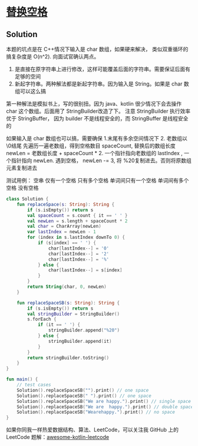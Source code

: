 # [替换空格][title]

## Solution
本题的坑点是在 C++情况下输入是 char 数组，如果硬来解决， 类似双重循环的搞复杂度是 O(n^2). 向面试官确认两点。
1. 是直接在原字符串上进行修改，这样可能覆盖后面的字符串。需要保证后面有足够的空间
2. 新起字符串。两种解法都是新起字符串。因为输入是 String。如果是 char 数组可以这么搞
 
第一种解法是模拟书上，写的很别扭。因为 java、kotlin 很少情况下会去操作 char 这个数组。后面用了 StringBuilder改造了下。
注意 StringBuilder 执行效率优于 StringBuffer， 因为 builder 不是线程安全的，而 StringBuffer 是线程安全的


如果输入是 char 数组也可以搞，需要确保
1.末尾有多余空间情况下
2. 老数组以\0结尾
先遍历一遍老数组，得到空格数目 spaceCount, 替换后的数组长度newLen = 老数组长度 + spaceCount * 2.
一个指针指向老数组的 lastIndex , 一个指针指向 newLen. 遇到空格， newLen -= 3, 将 %20复制进去。否则将原数组元素复制进去

测试用例：
空串
仅有一个空格
只有多个空格
单词间只有一个空格
单词间有多个空格
没有空格
```kotlin
class Solution {
    fun replaceSpace(s: String): String {
        if (s.isEmpty()) return s
        val spaceCount = s.count { it == ' ' }
        val newLen = s.length + spaceCount * 2
        val char = CharArray(newLen)
        var lastIndex = newLen - 1
        for (index in s.lastIndex downTo 0) {
            if (s[index] == ' ') {
                char[lastIndex--] = '0'
                char[lastIndex--] = '2'
                char[lastIndex--] = '%'
            } else {
                char[lastIndex--] = s[index]
            }
        }
        return String(char, 0, newLen)
    }

    fun replaceSpaceSB(s: String): String {
        if (s.isEmpty()) return s
        val stringBuilder = StringBuilder()
        s.forEach {
            if (it == ' ') {
                stringBuilder.append("%20")
            } else {
                stringBuilder.append(it)
            }
        }
        return stringBuilder.toString()
    }
}

fun main() {
    // test cases
    Solution().replaceSpaceSB("").print() // one space
    Solution().replaceSpaceSB(" ").print() // one space
    Solution().replaceSpaceSB("We are happy.").print() // single space
    Solution().replaceSpaceSB("We are  happy.").print() // double space
    Solution().replaceSpaceSB("Wearehappy.").print() // no space
}
```

如果你同我一样热爱数据结构、算法、LeetCode，可以关注我 GitHub 上的 LeetCode 题解：[awesome-kotlin-leetcode][akl]



[title]: https://leetcode-cn.com/problems/ti-huan-kong-ge-lcof/
[akl]: https://github.com/NightXlt/awesome-kotlin-leetcode
